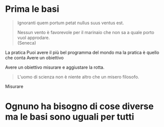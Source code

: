 


# Prima le basi

>  Ignoranti quem portum petat nullus suus ventus est.
>  
>  Nessun vento è favorevole per il marinaio che non sa a quale porto vuol approdare.  
>  (Seneca)

La pratica Puoi avere il più bel programma del mondo ma la pratica è quello che conta
Avere un obiettivo 

Avere un obiettivo misurare e aggiustare la rotta.

> L'uomo di scienza non è niente altro che un misero filosofo.

Misurare

# Ognuno ha bisogno di cose diverse ma le basi sono uguali per tutti


<!--stackedit_data:
eyJoaXN0b3J5IjpbLTE3MzQzNzQ4NzUsMTY4MjI3MDc4MV19
-->
